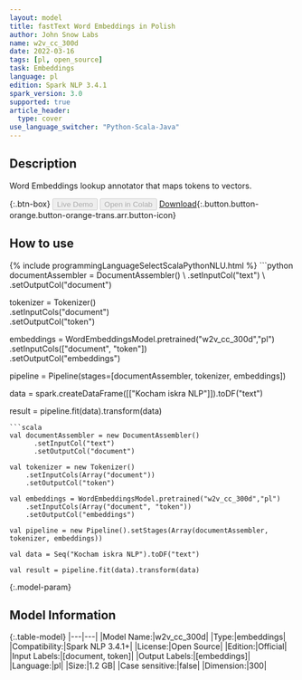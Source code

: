 ```yaml
---
layout: model
title: fastText Word Embeddings in Polish
author: John Snow Labs
name: w2v_cc_300d
date: 2022-03-16
tags: [pl, open_source]
task: Embeddings
language: pl
edition: Spark NLP 3.4.1
spark_version: 3.0
supported: true
article_header:
  type: cover
use_language_switcher: "Python-Scala-Java"
---
```


## Description

Word Embeddings lookup annotator that maps tokens to vectors.

{:.btn-box}
<button class="button button-orange" disabled>Live Demo</button>
<button class="button button-orange" disabled>Open in Colab</button>
[Download](https://s3.amazonaws.com/auxdata.johnsnowlabs.com/public/models/w2v_cc_300d_pl_3.4.1_3.0_1647451641210.zip){:.button.button-orange.button-orange-trans.arr.button-icon}

## How to use



<div class="tabs-box" markdown="1">
{% include programmingLanguageSelectScalaPythonNLU.html %}
```python
documentAssembler = DocumentAssembler() \
    .setInputCol("text") \
    .setOutputCol("document")

tokenizer = Tokenizer() \
    .setInputCols("document") \
    .setOutputCol("token")
  
embeddings = WordEmbeddingsModel.pretrained("w2v_cc_300d","pl") \
    .setInputCols(["document", "token"]) \
    .setOutputCol("embeddings")
    
pipeline = Pipeline(stages=[documentAssembler, tokenizer, embeddings])

data = spark.createDataFrame([["Kocham iskra NLP"]]).toDF("text")

result = pipeline.fit(data).transform(data)
```
```scala
val documentAssembler = new DocumentAssembler() 
      .setInputCol("text") 
      .setOutputCol("document")
 
val tokenizer = new Tokenizer() 
    .setInputCols(Array("document"))
    .setOutputCol("token")

val embeddings = WordEmbeddingsModel.pretrained("w2v_cc_300d","pl") 
    .setInputCols(Array("document", "token")) 
    .setOutputCol("embeddings")

val pipeline = new Pipeline().setStages(Array(documentAssembler, tokenizer, embeddings))

val data = Seq("Kocham iskra NLP").toDF("text")

val result = pipeline.fit(data).transform(data)
```
</div>

{:.model-param}
## Model Information

{:.table-model}
|---|---|
|Model Name:|w2v_cc_300d|
|Type:|embeddings|
|Compatibility:|Spark NLP 3.4.1+|
|License:|Open Source|
|Edition:|Official|
|Input Labels:|[document, token]|
|Output Labels:|[embeddings]|
|Language:|pl|
|Size:|1.2 GB|
|Case sensitive:|false|
|Dimension:|300|